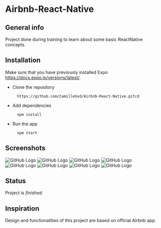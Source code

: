 # Airbnb-React-Native

## General info

Project done during training to learn about some basic ReactNative concepts.

## Installation

Make sure that you have previously installed Expo https://docs.expo.io/versions/latest/.


* Clone the repository 

		https://github.com/CamilleGvd/Airbnb-React-Native.gitcd 

* Add dependencies

		npm install

* Run the app

		npm start
		

## Screenshots

![GitHub Logo](/assets/image/screenshot-1.png)
![GitHub Logo](/assets/image/screenshot-2.png)
![GitHub Logo](/assets/image/screenshot-3.png)
![GitHub Logo](/assets/image/screenshot-4.png)
![GitHub Logo](/assets/image/screenshot-5.png)
![GitHub Logo](/assets/image/screenshot-6.png)
![GitHub Logo](/assets/image/screenshot-7.png)
![GitHub Logo](/assets/image/screenshot-8.png)


## Status

Project is *finished*.


## Inspiration

Design and functionalities of this project are based on official Airbnb app.
